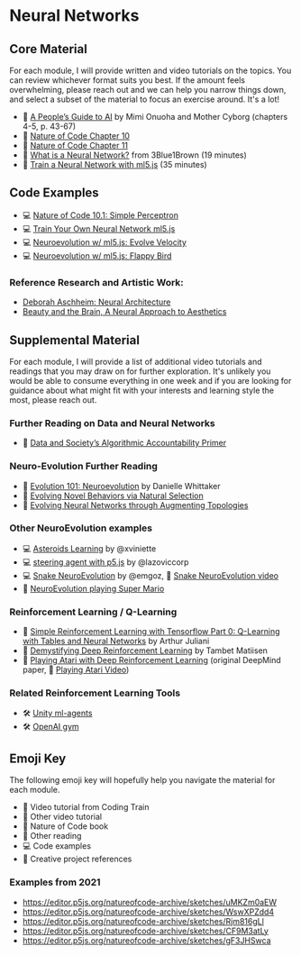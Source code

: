 # Neural Networks

## Core Material

For each module, I will provide written and video tutorials on the topics. You can review whichever format suits you best. If the amount feels overwhelming, please reach out and we can help you narrow things down, and select a subset of the material to focus an exercise around. It's a lot!

- 📕 [A People’s Guide to AI](https://www.alliedmedia.org/files/peoples-guide-ai.pdf) by Mimi Onuoha and Mother Cyborg (chapters 4-5, p. 43-67)
- 📗 [Nature of Code Chapter 10](https://natureofcode.com/neural-networks/)
- 📗 [Nature of Code Chapter 11](https://natureofcode.com/neuroevolution/)
- 🎥 [What is a Neural Network?](https://youtu.be/aircAruvnKk?list=PLZHQObOWTQDNU6R1_67000Dx_ZCJB-3pi) from 3Blue1Brown (19 minutes)
- 🚂 [Train a Neural Network with ml5.js](https://thecodingtrain.com/learning/ml5/6.1-train-your-own.html) (35 minutes)

## Code Examples

- 💻 [Nature of Code 10.1: Simple Perceptron](https://editor.p5js.org/natureofcode/sketches/HkJ0cRmux)
- 💻 [Train Your Own Neural Network ml5.js](https://editor.p5js.org/codingtrain/sketches/zwGahux8a)
- 💻 [Neuroevolution w/ ml5.js: Evolve Velocity](https://editor.p5js.org/natureofcode-archive/sketches/CF9M3atLy)
- 💻 [Neuroevolution w/ ml5.js: Flappy Bird](https://editor.p5js.org/natureofcode-archive/sketches/gF3JHSwca)

### Reference Research and Artistic Work:

- [Deborah Aschheim: Neural Architecture](https://lagunaartmuseum.org/exhibitions/deborah-aschheim-neural-architecture-a-smart-building-is-a-nervous-building/)
- [Beauty and the Brain, A Neural Approach to Aesthetics](https://thewalters.org/exhibitions/beauty-and-the-brain-a-neural-approach-to-aesthetics/)

## Supplemental Material

For each module, I will provide a list of additional video tutorials and readings that you may draw on for further exploration. It's unlikely you would be able to consume everything in one week and if you are looking for guidance about what might fit with your interests and learning style the most, please reach out.

### Further Reading on Data and Neural Networks

- 📕 [Data and Society’s Algorithmic Accountability Primer](https://datasociety.net/wp-content/uploads/2018/04/Data_Society_Algorithmic_Accountability_Primer_FINAL-4.pdf)

### Neuro-Evolution Further Reading

- 📕 [Evolution 101: Neuroevolution](https://www3.beacon-center.org/blog/2012/08/13/evolution-101-neuroevolution/) by Danielle Whittaker
- 📕 [Evolving Novel Behaviors via Natural Selection](http://www.channon.net/alastair/geb/alife6/channon_ad_alife6.pdf)
- 📕 [Evolving Neural Networks through Augmenting Topologies](http://nn.cs.utexas.edu/downloads/papers/stanley.ec02.pdf)

### Other NeuroEvolution examples

- 💻 [Asteroids Learning](https://github.com/xviniette/AsteroidsLearning) by @xviniette
- 💻 [steering agent with p5.js](https://github.com/lazoviccorp/aijs2/tree/gh-pages) by @lazoviccorp
- 💻 [Snake NeuroEvolution](https://github.com/emgoz/Neural-network-snake) by @emgoz, 🎥 [Snake NeuroEvolution video](https://www.youtube.com/watch?v=BBLJFYr7zB8&t=0s)
- 🎥 [NeuroEvolution playing Super Mario](https://www.youtube.com/watch?v=qv6UVOQ0F44)

### Reinforcement Learning / Q-Learning

- 📕 [Simple Reinforcement Learning with Tensorflow Part 0: Q-Learning with Tables and Neural Networks](https://medium.com/emergent-future/simple-reinforcement-learning-with-tensorflow-part-0-q-learning-with-tables-and-neural-networks-d195264329d0) by Arthur Juliani
- 📕 [Demystifying Deep Reinforcement Learning](https://www.nervanasys.com/demystifying-deep-reinforcement-learning/) by Tambet Matiisen
- 📕 [Playing Atari with Deep Reinforcement Learning](https://arxiv.org/abs/1312.5602) (original DeepMind paper, 🎥 [Playing Atari Video](https://www.youtube.com/watch?v=V1eYniJ0Rnk))

### Related Reinforcement Learning Tools

- 🛠 [Unity ml-agents](https://github.com/Unity-Technologies/ml-agents)
- 🛠 [OpenAI gym](https://gym.openai.com/)

## Emoji Key

The following emoji key will hopefully help you navigate the material for each module.

- 🚂 Video tutorial from Coding Train
- 🎥 Other video tutorial
- 📗 Nature of Code book
- 📕 Other reading
- 💻 Code examples
- 🎨 Creative project references

### Examples from 2021

- https://editor.p5js.org/natureofcode-archive/sketches/uMKZm0aEW
- https://editor.p5js.org/natureofcode-archive/sketches/WswXPZdd4
- https://editor.p5js.org/natureofcode-archive/sketches/Rjm816gLl
- https://editor.p5js.org/natureofcode-archive/sketches/CF9M3atLy
- https://editor.p5js.org/natureofcode-archive/sketches/gF3JHSwca
